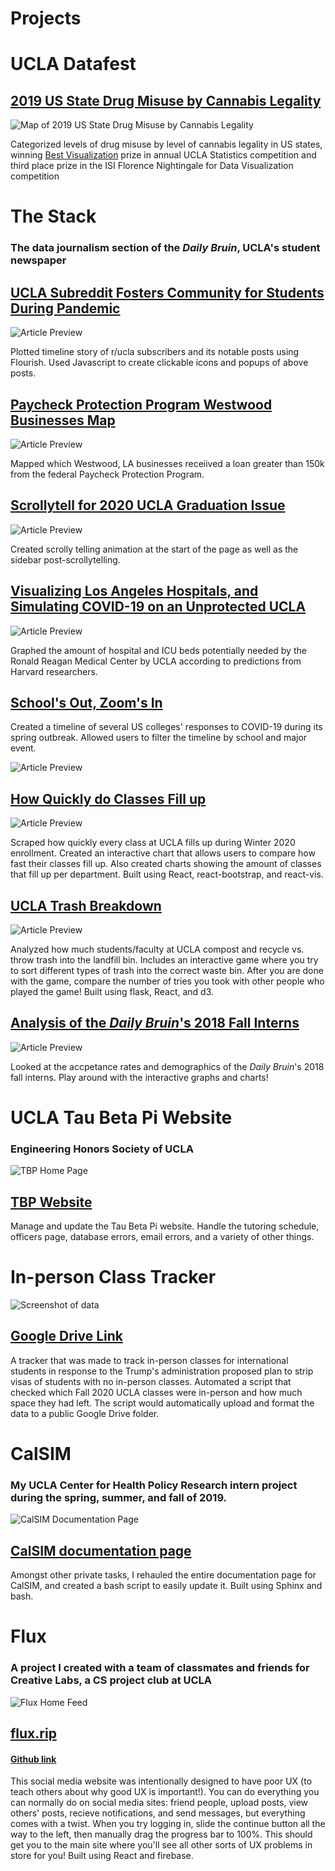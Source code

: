 # Projects

# UCLA Datafest

## [2019 US State Drug Misuse by Cannabis Legality](https://benohrbrill.com/datafest/)

![Map of 2019 US State Drug Misuse by Cannabis Legality](./pictures/datafest/datafest_one.png)

Categorized levels of drug misuse by level of cannabis legality in US states, winning [Best Visualization](http://datafest.stat.ucla.edu/competition/2021-asa-datafesttm-results/) prize in annual UCLA Statistics competition and third place prize in the ISI Florence Nightingale for Data Visualization competition

# The Stack

### The data journalism section of the _Daily Bruin_, UCLA's student newspaper

## [UCLA Subreddit Fosters Community for Students During Pandemic](https://features.dailybruin.com/2021/connection/#/projects/5)

![Article Preview](./pictures/dailybruin/dailybruin_eight.png)

Plotted timeline story of r/ucla subscribers and its notable posts using Flourish. Used Javascript to create clickable icons and popups of above posts.

## [Paycheck Protection Program Westwood Businesses Map](https://dailybruin.com/2020/09/05/the-quad-the-paycheck-protection-program-and-how-it-has-affected-westwood-businesses)

![Article Preview](./pictures/dailybruin/dailybruin_seven.png)

Mapped which Westwood, LA businesses receiived a loan greater than 150k from the federal Paycheck Protection Program.

## [Scrollytell for 2020 UCLA Graduation Issue](https://gradissue2020.dailybruin.com/)

![Article Preview](./pictures/dailybruin/dailybruin_six.png)

Created scrolly telling animation at the start of the page as well as the sidebar post-scrollytelling.

## [Visualizing Los Angeles Hospitals, and Simulating COVID-19 on an Unprotected UCLA](https://stack.dailybruin.com/2020/04/20/covid-hospitals/)

![Article Preview](./pictures/dailybruin/dailybruin_five.png)

Graphed the amount of hospital and ICU beds potentially needed by the Ronald Reagan Medical Center by UCLA according to predictions from Harvard researchers.

## [School's Out, Zoom's In](https://stack.dailybruin.com/2020/04/15/covid-collegecompare/)

Created a timeline of several US colleges' responses to COVID-19 during its spring outbreak. Allowed users to filter the timeline by school and major event.

![Article Preview](./pictures/dailybruin/dailybruin_four.png)

## [How Quickly do Classes Fill up](https://stack.dailybruin.com/2020/02/05/class-fill-ups/)

![Article Preview](./pictures/dailybruin/dailybruin_three.png)

Scraped how quickly every class at UCLA fills up during Winter 2020 enrollment. Created an interactive chart that allows users to compare how fast their classes fill up. Also created charts showing the amount of classes that fill up per department. Built using React, react-bootstrap, and react-vis.

## [UCLA Trash Breakdown](https://stack.dailybruin.com/2019/06/07/waste-audits/)

![Article Preview](./pictures/dailybruin/dailybruin_two.png)

Analyzed how much students/faculty at UCLA compost and recycle vs. throw trash into the landfill bin. Includes an interactive game where you try to sort different types of trash into the correct waste bin. After you are done with the game, compare the number of tries you took with other people who played the game! Built using flask, React, and d3.

## [Analysis of the _Daily Bruin_'s 2018 Fall Interns](https://stack.dailybruin.com/2018/12/10/2018db-recruitment/)

![Article Preview](./pictures/dailybruin/dailybruin_one.png)

Looked at the accpetance rates and demographics of the _Daily Bruin_'s 2018 fall interns. Play around with the interactive graphs and charts!

# UCLA Tau Beta Pi Website

### Engineering Honors Society of UCLA

![TBP Home Page](./pictures/tbp/tbp_one.png)

## [TBP Website](https://tbp.seas.ucla.edu/)

Manage and update the Tau Beta Pi website. Handle the tutoring schedule, officers page, database errors, email errors, and a variety of other things.

# In-person Class Tracker

![Screenshot of data](./pictures/classtracker/classtracker_one.png)

## [Google Drive Link](https://drive.google.com/file/d/11_3r7lAqQArxirPWKR1BtPTkB_epecEc/view?usp=sharing)

A tracker that was made to track in-person classes for international students in response to the Trump's administration proposed plan to strip visas of students with no in-person classes. Automated a script that checked which Fall 2020 UCLA classes were in-person and how much space they had left. The script would automatically upload and format the data to a public Google Drive folder.

# CalSIM

### My UCLA Center for Health Policy Research intern project during the spring, summer, and fall of 2019.

![CalSIM Documentation Page](./pictures/calsim/calsim_one.png)

## [CalSIM documentation page](https://calsim.bitbucket.io)

Amongst other private tasks, I rehauled the entire documentation page for CalSIM, and created a bash script to easily update it. Built using Sphinx and bash.

# Flux

### A project I created with a team of classmates and friends for Creative Labs, a CS project club at UCLA

![Flux Home Feed](./pictures/flux/flux_one.png)

## [flux.rip](https://flux.rip)

#### [Github link](https://github.com/UCLA-Creative-Labs/flux/wiki)

This social media website was intentionally designed to have poor UX (to teach others about why good UX is important!). You can do everything you can normally do on social media sites: friend people, upload posts, view others' posts, recieve notifications, and send messages, but everything comes with a twist. When you try logging in, slide the continue button all the way to the left, then manually drag the progress bar to 100%. This should get you to the main site where you'll see all other sorts of UX problems in store for you! Built using React and firebase.
